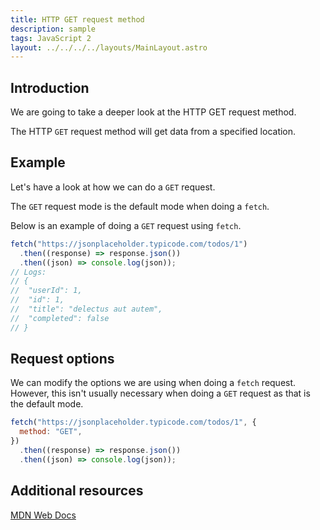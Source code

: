 ```yaml
---
title: HTTP GET request method
description: sample
tags: JavaScript 2
layout: ../../../../layouts/MainLayout.astro
---
```


## Introduction

We are going to take a deeper look at the HTTP GET request method.

The HTTP `GET` request method will get data from a specified location.

## Example

Let's have a look at how we can do a `GET` request.

The `GET` request mode is the default mode when doing a `fetch`.

Below is an example of doing a `GET` request using `fetch`.

```js
fetch("https://jsonplaceholder.typicode.com/todos/1")
  .then((response) => response.json())
  .then((json) => console.log(json));
// Logs:
// {
// 	"userId": 1,
// 	"id": 1,
// 	"title": "delectus aut autem",
// 	"completed": false
// }
```

## Request options

We can modify the options we are using when doing a `fetch` request. However, this isn't usually necessary when doing a `GET` request as that is the default mode.

```js
fetch("https://jsonplaceholder.typicode.com/todos/1", {
  method: "GET",
})
  .then((response) => response.json())
  .then((json) => console.log(json));
```

## Additional resources

[MDN Web Docs](https://developer.mozilla.org/en-US/docs/Web/HTTP/Methods/GET)
